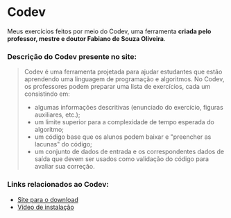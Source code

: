 # Codev
Meus exercícios feitos por meio do Codev, uma ferramenta **criada pelo professor, mestre e doutor Fabiano de Souza Oliveira**.


### Descrição do Codev presente no site:
> Codev é uma ferramenta projetada para ajudar estudantes que estão aprendendo uma linguagem de programação e algoritmos. No Codev, os professores podem preparar uma lista de exercícios, cada um consistindo em:
> - algumas informações descritivas (enunciado do exercício, figuras auxiliares, etc.);
> - um limite superior para a complexidade de tempo esperada do algoritmo;
> - um código base que os alunos podem baixar e "preencher as lacunas" do código;
> - um conjunto de dados de entrada e os correspondentes dados de saída que devem ser usados como validação do código para avaliar sua correção.


### Links relacionados ao Codev:
- [Site para o download](https://fabianooliveira.ime.uerj.br/codev)
- [Vídeo de instalação](https://youtu.be/oANVnAntiS4)
